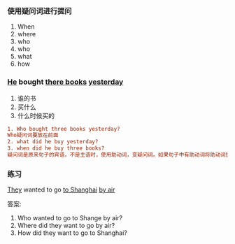 ### 使用疑问词进行提问

1. When 
2. where 
3. who 
4. who
5. what 
6. how 

### <u>He</u> bought <u>there books</u> <u>yesterday</u>

1. 谁的书
2. 买什么
3. 什么时候买的

```ini
1. Who bought three books yesterday?
Who疑问词要放在前面
2. what did he buy yesterday?
3. when did he buy three books?
疑问词是原来句子的宾语，不是主语时，使用助动词，变疑问词。如果句子中有助动词将助动词提到疑问词的前面 动词保持原型。
```

### 练习

<u>They</u> wanted to go <u>to Shanghai</u> <u>by air</u>







答案:

1. Who wanted to go to Shange by air?
2. Where did they want to go by air?
3. How did they want to go to Shanghai?